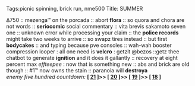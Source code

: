 Tags:picnic spinning, brick run, nme500
Title: SUMMER
  
∆750 :: mezenga™ on the porcada :: abort **flora** :: so quora and chora are not words :: **seriocomic** social commentary :: vita brevis sakamoto seven one :: unknown error while processing your claim :: the **police records** might take two weeks to arrive :: so swapz tires instead :: but first **bodycakes** :: and typing because pve consoles :: wah-wah booster compression looper : all one need is **velcro** : getzit @bezos ::getz thee chatbot to generate **ignition** and it does it gallantly :: recovery at eight percent max _effteepee_ : now that is something new :: abs and brick are old though :: #1™ now owns the stain :: paranoia will **destroya**  
_enemy five hundred countdown:_  **[ [21](https://www.allmusic.com/album/my-beautiful-dark-twisted-fantasy-mw0002022752) ]>> [ [20](https://www.allmusic.com/album/ok-computer-mw0000024289) ]>> [ [19](https://www.allmusic.com/album/whatever-people-say-i-am-thats-what-im-not-mw0000703071) ]>> [ [18](https://www.allmusic.com/album/loveless-mw0000272104) ]**  
